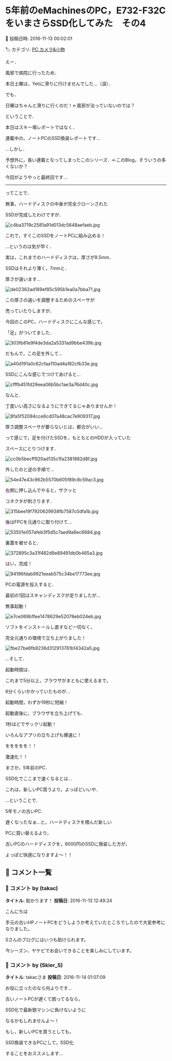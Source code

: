 # 5年前のeMachinesのPC，E732-F32CをいまさらSSD化してみた　その4

📅 投稿日時: 2016-11-13 00:02:01

🏷️ カテゴリ: [PC,カメラ&小物](c0d8caed13e597efe97b661a8ae56bed0.md)

えー．


風邪で病院に行ったため．


本日土曜は，Yetiに滑りに行けませんでした…（涙）．


でも．


日曜はちゃんと滑りに行くのだ！←風邪が治っていないのでは？





ということで．


本日はスキー場レポートではなく．


連載中の，ノートPCのSSD換装レポートです…





…しかし．


予想外に，長い連載となってしまったこのシリーズ．←このBlog，そういうの多くないか？


今回がようやっと最終回です…





---


ってことで．


無事，ハードディスクの中身が完全クローンされた


SSDが完成したわけですが．




![c4ba3719c2581a91d013dc5648aefaeb.jpg](images/c4ba3719c2581a91d013dc5648aefaeb.jpg)







これで，すぐこのSSDをノートPCに組み込める！


…というのは気が早く．





実は，これまでのハードディスクは，厚さが9.5mm．


SSDはそれより薄く，7mmと．


厚さが違います…




![de02362ad189ef85c595b1ea0a7bba71.jpg](images/de02362ad189ef85c595b1ea0a7bba71.jpg)




この厚さの違いを調整するためのスペーサが


売っていたりしますが．


今回のこのPC，ハードディスクにこんな感じで，


「足」がついてました．




![303fb81e9f4de3da2a5331ad9bbe439b.jpg](images/303fb81e9f4de3da2a5331ad9bbe439b.jpg)




だもんで，この足を外して…




![a40d191a0c62cfaa110ad4a182cfb33e.jpg](images/a40d191a0c62cfaa110ad4a182cfb33e.jpg)




SSDにこんな感じでつけてあげると…




![cfffb451fd29eea06b5bc1ae3a76d40c.jpg](images/cfffb451fd29eea06b5bc1ae3a76d40c.jpg)




なんと．


丁度いい高さになるようにできてるじゃありませんか！




![8fa5f52084cce6cd07a48cac7e909317.jpg](images/8fa5f52084cce6cd07a48cac7e909317.jpg)




厚さ調整スペーサが要らないとは，都合がいい…





って感じで，足を付けたSSDを，もともとのHDDが入っていた


スペースにとりつけます．




![cc0b5becff920ad135c1fa2381882d8f.jpg](images/cc0b5becff920ad135c1fa2381882d8f.jpg)




外したのと逆の手順で…




![54e47e43c962b5570b605f89c8c59ac3.jpg](images/54e47e43c962b5570b605f89c8c59ac3.jpg)




右側に押し込んでやると，ザクッと


コネクタが刺さります．




![315bee19f7920629938fb7587c0dfa1b.jpg](images/315bee19f7920629938fb7587c0dfa1b.jpg)




後はFPCを元通りに取り付けて…




![53501e057afeb3f5d5c7aed9a6ec6684.jpg](images/53501e057afeb3f5d5c7aed9a6ec6684.jpg)




裏蓋を被せると．




![372895c3a31f482d9e89491db0b465a3.jpg](images/372895c3a31f482d9e89491db0b465a3.jpg)




はい，完成！




![94196fdab9921eeab575c34be17773ee.jpg](images/94196fdab9921eeab575c34be17773ee.jpg)







PCの電源を投入すると．


最初の1回はスキャンディスクが走りましたが…


無事起動！




![e7ce069b1fee1478629e52078eb024eb.jpg](images/e7ce069b1fee1478629e52078eb024eb.jpg)




ソフトをインストールし直すなど一切なく，


完全元通りの環境で立ち上がりました！




![fbe27be6fb9236d312913781b14342a5.jpg](images/fbe27be6fb9236d312913781b14342a5.jpg)







…そして．


起動時間は．


これまで5分以上，ブラウザがまともに使えるまで，


6分くらいかかっていたものが…


起動時間，わずか19秒に短縮！


起動直後に，ブラウザを立ち上げても．


1秒ほどでサックリ起動！


いろんなアプリの立ち上げも爆速に！





ををををを！！


激速化！！


まさか，5年前のPC．


SSD化でここまで速くなるとは…


これは，新しいPC買うより，よっぽどいいや．





…ということで．


5年モノの古いPC.


遅くなったなぁ…と，ハードディスクを積んだ新しい


PCに買い替えるより，


古いPCのハードディスクを，6000円のSSDに換装した方が，


よっぽど快適になりますよ～！！

## 💬 コメント一覧

### 💬 コメント by (takac)
**タイトル**: 助かります！
**投稿日**: 2016-11-13 12:49:24

こんにちは

手元の古いHPノートPCをどうしようか考えていたところでしたので大変参考になりました。

Sさんのブログにはいつも助けられます。

今シーズン、ヤケビでお会いできることを楽しみにしています。

### 💬 コメント by (Skier_S)
**タイトル**: takacさま
**投稿日**: 2016-11-14 01:07:09

お役に立ったのなら何よりです…

古いノートPCが遅くて困ってるなら，

SSD化で最新鋭マシンに負けないように

なるかもしれませんよ～！



もし，新しいPCを買うとしても，

SSD換装できるPCにして，SSD化

することをおススメします…

